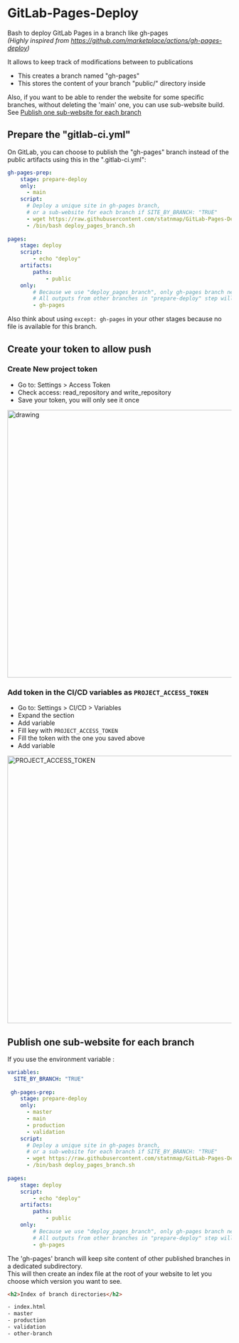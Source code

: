 # GitLab-Pages-Deploy  
Bash to deploy GitLab Pages in a branch like gh-pages  
_(Highly inspired from https://github.com/marketplace/actions/gh-pages-deploy)_

It allows to keep track of modifications between to publications

- This creates a branch named "gh-pages"
- This stores the content of your branch "public/" directory inside

Also, if you want to be able to render the website for some specific branches, without deleting the 'main' one, you can use sub-website build. See [Publish one sub-website for each branch](https://github.com/statnmap/GitLab-Pages-Deploy#publish-one-site-for-each-branch)

## Prepare the "gitlab-ci.yml"
On GitLab, you can choose to publish the "gh-pages" branch instead of the public artifacts using this in the ".gitlab-ci.yml":

```yaml
gh-pages-prep:
    stage: prepare-deploy
    only:
      - main
    script:
      # Deploy a unique site in gh-pages branch,
      # or a sub-website for each branch if SITE_BY_BRANCH: "TRUE"
      - wget https://raw.githubusercontent.com/statnmap/GitLab-Pages-Deploy/main/deploy_pages_branch.sh
      - /bin/bash deploy_pages_branch.sh
      
pages:
    stage: deploy
    script:
        - echo "deploy"
    artifacts:
        paths:
            - public
    only:
        # Because we use "deploy_pages_branch", only gh-pages branch needs to be deployed
        # All outputs from other branches in "prepare-deploy" step will push in "gh-pages"
        - gh-pages
```

Also think about using `except: gh-pages` in your other stages because no file is available for this branch.

## Create your token to allow push

### Create New project token  

- Go to: Settings > Access Token
- Check access: read_repository and write_repository
- Save your token, you will only see it once

<img src="https://user-images.githubusercontent.com/21193866/144649526-59017727-a804-48c0-934c-8306d2059f36.png" alt="drawing" width="600"/>

### Add token in the CI/CD variables as `PROJECT_ACCESS_TOKEN`

- Go to: Settings > CI/CD > Variables
- Expand the section
- Add variable
- Fill key with `PROJECT_ACCESS_TOKEN`
- Fill the token with the one you saved above
- Add variable

<img src="https://user-images.githubusercontent.com/21193866/144649687-d18ce555-827e-44ad-82e8-dfb7f3966bec.png" alt="PROJECT_ACCESS_TOKEN" width="600"/>


## Publish one sub-website for each branch

If you use the environment variable :
```yaml
variables:
  SITE_BY_BRANCH: "TRUE"
  
 gh-pages-prep:
    stage: prepare-deploy
    only:
      - master
      - main
      - production
      - validation
    script:
      # Deploy a unique site in gh-pages branch,
      # or a sub-website for each branch if SITE_BY_BRANCH: "TRUE"
      - wget https://raw.githubusercontent.com/statnmap/GitLab-Pages-Deploy/main/deploy_pages_branch.sh
      - /bin/bash deploy_pages_branch.sh
      
pages:
    stage: deploy
    script:
        - echo "deploy"
    artifacts:
        paths:
            - public
    only:
        # Because we use "deploy_pages_branch", only gh-pages branch needs to be deployed
        # All outputs from other branches in "prepare-deploy" step will push in "gh-pages"
        - gh-pages
```

The 'gh-pages' branch will keep site content of other published branches in a dedicated subdirectory.  
This will then create an index file at the root of your website to let you choose which version you want to see.

```html
<h2>Index of branch directories</h2>

- index.html
- master
- production
- validation
- other-branch
```
